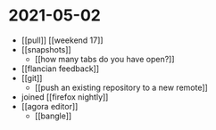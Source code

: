 # 2021-05-02

- [[pull]] [[weekend 17]]
- [[snapshots]]
  - [[how many tabs do you have open?]]
- [[flancian feedback]]
- [[git]]
  - [[push an existing repository to a new remote]]
- joined [[firefox nightly]]
- [[agora editor]]
  - [[bangle]]